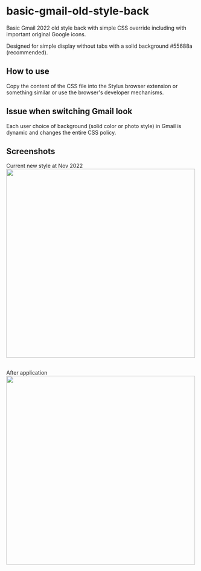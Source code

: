 # basic-gmail-old-style-back

Basic Gmail 2022 old style back with simple CSS override including with important original Google icons.

Designed for simple display without tabs with a solid background #55688a (recommended).

How to use
----------
Copy the content of the CSS file into the Stylus browser extension or something similar or use the browser's developer mechanisms.

Issue when switching Gmail look
-------------------------------
Each user choice of background (solid color or photo style) in Gmail is dynamic and changes the entire CSS policy.

Screenshots
-----------
Current new style at Nov 2022
<br><img src="https://data.piri.sk/gmail-old-style-back/sample-new.png" width="500">

<br>After application
<br><img src="https://data.piri.sk/gmail-old-style-back/sample-back.png" width="500">
